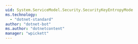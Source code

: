 ```yaml
---
uid: System.ServiceModel.Security.SecurityKeyEntropyMode
ms.technology: 
  - "dotnet-standard"
author: "dotnet-bot"
ms.author: "dotnetcontent"
manager: "wpickett"
---
```

